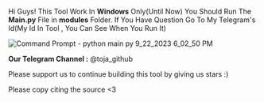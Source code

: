 Hi Guys!
This Tool Work In **Windows** Only(Until Now)
You Should Run The **Main.py** File in **modules** Folder.
If You Have Question Go To My Telegram's Id(My Id In Tool , You Can See When You Run It)



![Command Prompt - python  main py 9_22_2023 6_02_50 PM](https://github.com/JackyJa/ToJa/assets/145385026/92afdfd5-f964-44ce-883a-b6f55a244955)




**Our Telegram Channel :** @toja_github


Please support us to continue building this tool by giving us stars  :)


Please copy citing the source <3
